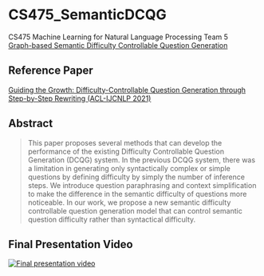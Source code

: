 # CS475_SemanticDCQG

CS475 Machine Learning for Natural Language Processing Team 5 \
[Graph-based Semantic Difficulty Controllable Question Generation](CS475_NLP_Final_Report.pdf)

## Reference Paper
[Guiding the Growth: Difficulty-Controllable Question Generation through Step-by-Step Rewriting (ACL-IJCNLP 2021)](https://arxiv.org/abs/2105.11698)

## Abstract

>This paper proposes several methods that can develop the performance of the existing Difficulty Controllable Question Generation (DCQG) system. In the previous DCQG system, there was a limitation in generating only syntactically complex or simple questions by defining difficulty by simply the number of inference steps. We introduce question paraphrasing and context simplification to make the difference in the semantic difficulty of questions more noticeable. In our work, we propose a new semantic difficulty controllable question generation model that can control semantic question difficulty rather than syntactical difficulty.

## Final Presentation Video
[![Final presentation video](https://img.youtube.com/vi/au-ftOHFKE8/0.jpg)](https://youtu.be/au-ftOHFKE8)
